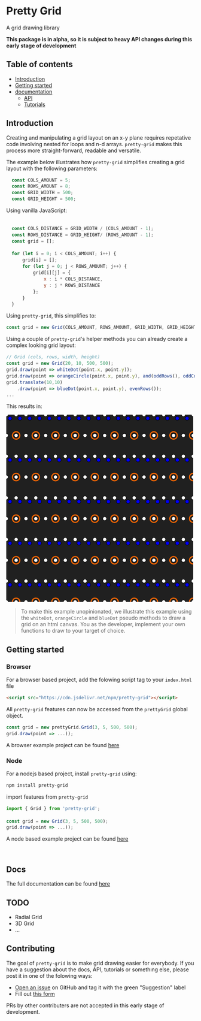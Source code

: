 # Pretty Grid
A grid drawing library

<b> This package is in alpha, so it is subject to heavy API changes during this early stage of development </b>

## Table of contents
- [Introduction](#introduction)
- [Getting started](#getting-started)
- [documentation](https://github.com/VadimGouskov/pretty-grid/wiki)
  - [API](https://github.com/VadimGouskov/pretty-grid/wiki/API)
  - [Tutorials](https://github.com/VadimGouskov/pretty-grid/wiki/tutorials)

## Introduction 
Creating and manipulating a grid layout on an x-y plane requires repetative code involving nested for loops and n-d arrays. `pretty-grid` makes this process more straight-forward, readable and versatile.

The example below illustrates how `pretty-grid` simplifies creating a grid layout with the following parameters:
```js
  const COLS_AMOUNT = 5;
  const ROWS_AMOUNT = 8;
  const GRID_WIDTH = 500;
  const GRID_HEIGHT = 500; 
```

Using vanilla JavaScript:
```js

  const COLS_DISTANCE = GRID_WIDTH / (COLS_AMOUNT - 1);
  const ROWS_DISTANCE = GRID_HEIGHT/ (ROWS_AMOUNT - 1);
  const grid = [];
  
  for (let i = 0; i < COLS_AMOUNT; i++) {
      grid[i] = [];
      for (let j = 0; j < ROWS_AMOUNT; j++) {
          grid[i][j] = { 
              x : i * COLS_DISTANCE, 
              y : j * ROWS_DISTANCE
          };
      }
  }
```

Using `pretty-grid`, this simplifies to:

```js
const grid = new Grid(COLS_AMOUNT, ROWS_AMOUNT, GRID_WIDTH, GRID_HEIGHT);
```

Using a couple of `pretty-grid`'s helper methods you can already create a complex looking grid layout:
```js
// Grid (cols, rows, width, height)
const grid = new Grid(20, 10, 500, 500);
grid.draw(point => whiteDot(point.x, point.y));
grid.draw(point => orangeCircle(point.x, point.y), and(oddRows(), oddCols()));
grid.translate(10,10)
    .draw(point => blueDot(point.x, point.y), evenRows());
...
```
This results in:

![intro](assets/intro.png)

> To make this example unopinionated, we illustrate this example using the `whiteDot`,  `orangeCircle` and  `blueDot` pseudo methods to draw a grid on an html canvas. You as the developer, implement your own functions to draw to your target of choice.

## Getting started

### Browser

For a browser based project, add the folowing script tag to your `index.html` file

```html
<script src="https://cdn.jsdelivr.net/npm/pretty-grid"></script>
```

All `pretty-grid` features can now be accessed from the `prettyGrid` global object.

```js
const grid = new prettyGrid.Grid(3, 5, 500, 500);
grid.draw(point => ...));
```

A browser example project can be found [here](https://github.com/VadimGouskov/pretty-grid/tree/main/examples/browser-simple-p5)

### Node

For a nodejs based project, install `pretty-grid` using:

```bash
npm install pretty-grid
```

import features from `pretty-grid`

```js
import { Grid } from 'pretty-grid';

const grid = new Grid(3, 5, 500, 500);
grid.draw(point => ...));
```
A node based example project can be found [here](https://github.com/VadimGouskov/pretty-grid/tree/main/examples/node-typescript-p5)


<br />

## Docs

The full documentation can be found [here](https://github.com/VadimGouskov/pretty-grid/wiki)


## TODO
- Radial Grid
- 3D Grid
- ...

## Contributing
The goal of `pretty-grid` is to make grid drawing easier for everybody.
If you have a suggestion about the docs, API, tutorials or somethıng else, please post it in one of the folowing ways:
- [Open an issue](https://github.com/VadimGouskov/pretty-grid/issues) on GitHub and tag it with the green "Suggestion" label
- Fill out [this form](https://forms.office.com/r/Pz7nQk2iBA)

PRs by other contributers are not accepted in this early stage of development.
